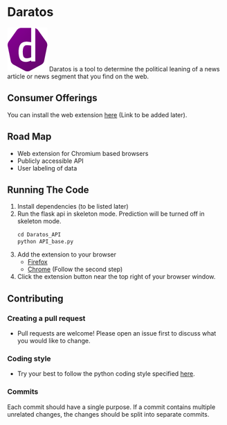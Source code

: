# Daratos
![Daratos Logo](https://raw.githubusercontent.com/LostLaser/Daratos/master/logo/logo_100.png)
Daratos is a tool to determine the political leaning of a news article or news segment that you find on the web.

## Consumer Offerings
You can install the web extension [here](#) (Link to be added later).

## Road Map
  - Web extension for Chromium based browsers
  - Publicly accessible API
  - User labeling of data

## Running The Code
  1. Install dependencies (to be listed later)
  2. Run the flask api in skeleton mode. Prediction will be turned off in skeleton mode.
     ```
     cd Daratos_API
     python API_base.py
     ```
  3. Add the extension to your browser
      - [Firefox](https://developer.mozilla.org/en-US/docs/Mozilla/Add-ons/WebExtensions/Temporary_Installation_in_Firefox)
      - [Chrome](https://support.google.com/chrome/a/answer/2714278?hl=en) (Follow the second step)
  4. Click the extension button near the top right of your browser window.


## Contributing

### Creating a pull request
  - Pull requests are welcome! Please open an issue first to discuss what you would like to change.

### Coding style
  - Try your best to follow the python coding style specified [here](https://realpython.com/python-pep8/).

### Commits
Each commit should have a single purpose. If a commit contains multiple unrelated changes, the changes should be split into separate commits.